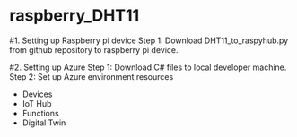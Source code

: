 # raspberry_DHT11

#1. Setting up Raspberry pi device
Step 1: Download DHT11_to_raspyhub.py from github repository to raspberry pi device.

#2. Setting up Azure
Step 1: Download C# files to local developer machine.
Step 2: Set up Azure environment resources
- Devices
- IoT Hub
- Functions
- Digital Twin 
